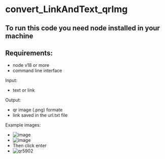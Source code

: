# convert_LinkAndText_qrImg

## To run this code you need node installed in your machine

## Requirements:

- node v18 or more
- command line interface

Input:
- text or link

Output:
- qr image (.png) formate
- link saved in the url.txt file

Example images:
- ![image](https://github.com/Shri7887/convert_LinkAndText_qrImg/assets/40537549/9b87a361-b435-4d2a-8786-e6e05151235a)
- ![image](https://github.com/Shri7887/convert_LinkAndText_qrImg/assets/40537549/8964bafa-c9f3-4e89-9f82-31f5e8680b6b)
- Then click enter
- ![qr5902](https://github.com/Shri7887/convert_LinkAndText_qrImg/assets/40537549/881c4957-d84f-4eff-95e5-9254773bab73)

